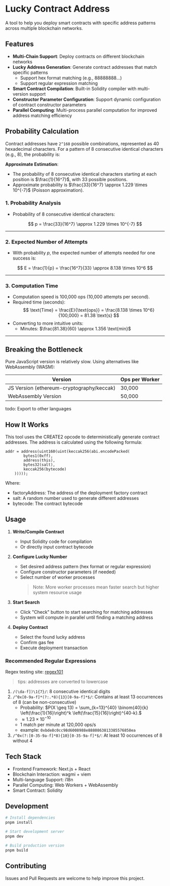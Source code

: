# Lucky Contract Address

A tool to help you deploy smart contracts with specific address patterns across multiple blockchain networks.

## Features

- **Multi-Chain Support**: Deploy contracts on different blockchain networks
- **Lucky Address Generation**: Generate contract addresses that match specific patterns
  - Support hex format matching (e.g., 88888888...)
  - Support regular expression matching
- **Smart Contract Compilation**: Built-in Solidity compiler with multi-version support
- **Constructor Parameter Configuration**: Support dynamic configuration of contract constructor parameters
- **Parallel Computing**: Multi-process parallel computation for improved address matching efficiency

## Probability Calculation

Contract addresses have `2^160` possible combinations, represented as 40 hexadecimal characters.
For a pattern of 8 consecutive identical characters (e.g., 8), the probability is:

**Approximate Estimation**:

- The probability of 8 consecutive identical characters starting at each position is $\frac{1}{16^7}$, with 33 possible positions.
- Approximate probability is $\frac{33}{16^7} \approx 1.229 \times 10^{-7}$ (Poisson approximation).

### 1. **Probability Analysis**

- Probability of 8 consecutive identical characters:

$$
p = \frac{33}{16^7} \approx 1.229 \times 10^{-7}
$$

---

### 2. **Expected Number of Attempts**

- With probability $p$, the expected number of attempts needed for one success is:

$$
E = \frac{1}{p} = \frac{16^7}{33} \approx 8.138 \times 10^6
$$

---

### 3. **Computation Time**

- Computation speed is 100,000 ops (10,000 attempts per second).
- Required time (seconds):
  $$
  \text{Time} = \frac{E}{\text{ops}} = \frac{8.138 \times 10^6}{100,000} = 81.38 \text{s}
  $$
- Converting to more intuitive units:
  - Minutes: $\frac{81.38}{60} \approx 1.356 \text{min}$

---

## Breaking the Bottleneck

Pure JavaScript version is relatively slow. Using alternatives like WebAssembly (WASM):

| Version                                   | Ops per Worker |
| ----------------------------------------- | -------------- |
| JS Version (ethereum-cryptography/keccak) | 30,000         |
| WebAssembly Version                       | 50,000         |

todo: Export to other languages

## How It Works

This tool uses the CREATE2 opcode to deterministically generate contract addresses. The address is calculated using the following formula:

```solidity
addr = address(uint160(uint(keccak256(abi.encodePacked(
        bytes1(0xff),
        address(this),
        bytes32(salt),
        keccak256(bytecode)
    )))));
```

Where:

- factoryAddress: The address of the deployment factory contract
- salt: A random number used to generate different addresses
- bytecode: The contract bytecode

## Usage

1. **Write/Compile Contract**

   - Input Solidity code for compilation
   - Or directly input contract bytecode

2. **Configure Lucky Number**

   - Set desired address pattern (hex format or regular expression)
   - Configure constructor parameters (if needed)
   - Select number of worker processes
     > Note: More worker processes mean faster search but higher system resource usage

3. **Start Search**

   - Click "Check" button to start searching for matching addresses
   - System will compute in parallel until finding a matching address

4. **Deploy Contract**
   - Select the found lucky address
   - Confirm gas fee
   - Execute deployment transaction

### Recommended Regular Expressions

Regex testing site: [regex101](https://regex101.com/)

> tips: addresses are converted to lowercase

1. `/(\da-f])\1{7}/`: 8 consecutive identical digits
2. `/^0x[0-9a-f]*(?:.*8){13}[0-9a-f]*$/`: Contains at least 13 occurrences of 8 (can be non-consecutive)
   - Probability: $P(X \geq 13) = \sum_{k=13}^{40} \binom{40}{k} \left(\frac{1}{16}\right)^k \left(\frac{15}{16}\right)^{40-k}.$
   - $\approx 1.23 \times 10^{-10}$
   - 1 match per minute at 120,000 ops/s
   - example: `0xbde8c0cc98d6008988e8880863813385576858ea`
3. `/^0x(?:[0-35-9a-f]*8){10}[0-35-9a-f]*$/`: At least 10 occurrences of 8 without 4

## Tech Stack

- Frontend Framework: Next.js + React
- Blockchain Interaction: wagmi + viem
- Multi-language Support: i18n
- Parallel Computing: Web Workers + WebAssembly
- Smart Contract: Solidity

## Development

```bash
# Install dependencies
pnpm install

# Start development server
pnpm dev

# Build production version
pnpm build
```

## Contributing

Issues and Pull Requests are welcome to help improve this project.
